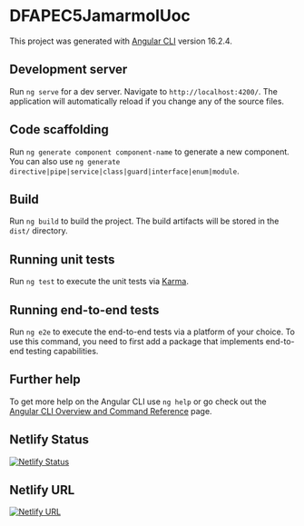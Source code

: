 # DFAPEC5JamarmolUoc

This project was generated with [Angular CLI](https://github.com/angular/angular-cli) version 16.2.4.

## Development server

Run `ng serve` for a dev server. Navigate to `http://localhost:4200/`. The application will automatically reload if you change any of the source files.

## Code scaffolding

Run `ng generate component component-name` to generate a new component. You can also use `ng generate directive|pipe|service|class|guard|interface|enum|module`.

## Build

Run `ng build` to build the project. The build artifacts will be stored in the `dist/` directory.

## Running unit tests

Run `ng test` to execute the unit tests via [Karma](https://karma-runner.github.io).

## Running end-to-end tests

Run `ng e2e` to execute the end-to-end tests via a platform of your choice. To use this command, you need to first add a package that implements end-to-end testing capabilities.

## Further help

To get more help on the Angular CLI use `ng help` or go check out the [Angular CLI Overview and Command Reference](https://angular.io/cli) page.

## Netlify Status

[![Netlify Status](https://api.netlify.com/api/v1/badges/e38af8f6-951e-4679-81a6-f5f58a085d97/deploy-status)](https://app.netlify.com/sites/dfa-pec5-jamarmol/deploys)

## Netlify URL

[![Netlify URL](https://img.shields.io/badge/Netlify-URL-blue)](https://dfa-pec5-jamarmol.netlify.app/)